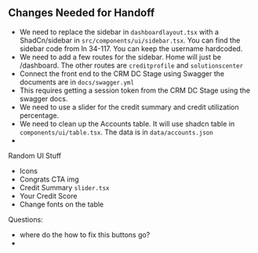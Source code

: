 ## Changes Needed for Handoff


- We need to replace the sidebar in `dashboardlayout.tsx` with a ShadCn/sidebar in `src/components/ui/sidebar.tsx`. You can find the sidebar code from ln 34-117. You can keep the username hardcoded. 
- We need to add a few routes for the sidebar. Home will just be /dashboard. The other routes are `creditprofile` and `solutionscenter`
- Connect the front end to the CRM DC Stage using Swagger the documents are in `docs/swagger.yml`
- This requires getting a session token from the CRM DC Stage using the swagger docs. 
- We need to use a slider for the credit summary and credit utilization percentage. 
- We need to clean up the Accounts table. It will use shadcn table in `components/ui/table.tsx`. The data is in `data/accounts.json`
- 



Random UI Stuff
- Icons
- Congrats CTA img
- Credit Summary `slider.tsx`
- Your Credit Score
- Change fonts on the table


Questions: 
- where do the how to fix this buttons go? 
- 